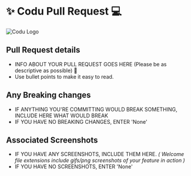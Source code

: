# ✨ Codu Pull Request 💻

![Codu Logo](https://raw.githubusercontent.com/codu-code/codu/develop/public/images/codu-gradient.png)

## Pull Request details

- INFO ABOUT YOUR PULL REQUEST GOES HERE (Please be as descriptive as possible) 🤜
- Use bullet points to make it easy to read.

## Any Breaking changes

- IF ANYTHING YOU'RE COMMITTING WOULD BREAK SOMETHING, INCLUDE HERE WHAT WOULD BREAK
- IF YOU HAVE NO BREAKING CHANGES, ENTER 'None'

## Associated Screenshots

- IF YOU HAVE ANY SCREENSHOTS, INCLUDE THEM HERE. _( Welcome file extensions include gifs/png screenshots of your feature in action )_
- IF YOU HAVE NO SCREENSHOTS, ENTER 'None'
